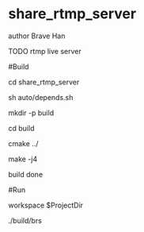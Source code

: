 # share_rtmp_server

 author Brave Han

 TODO rtmp live server


#Build

cd share_rtmp_server

sh auto/depends.sh

mkdir -p build

cd build

cmake ../

make -j4

build done

#Run

workspace $ProjectDir

./build/brs 


